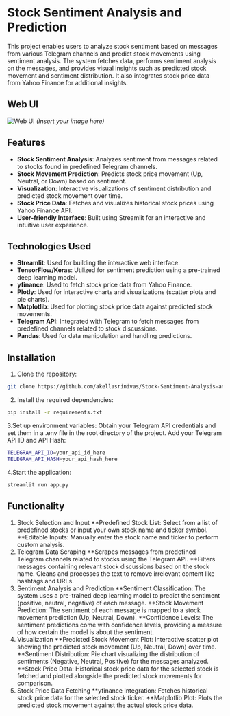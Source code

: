# Stock Sentiment Analysis and Prediction

This project enables users to analyze stock sentiment based on messages from various Telegram channels and predict stock movements using sentiment analysis. The system fetches data, performs sentiment analysis on the messages, and provides visual insights such as predicted stock movement and sentiment distribution. It also integrates stock price data from Yahoo Finance for additional insights.

## Web UI

![Web UI](images/Screenshot%202024-12-02%20123456.png) *(Insert your image here)*

## Features

- **Stock Sentiment Analysis**: Analyzes sentiment from messages related to stocks found in predefined Telegram channels.
- **Stock Movement Prediction**: Predicts stock price movement (Up, Neutral, or Down) based on sentiment.
- **Visualization**: Interactive visualizations of sentiment distribution and predicted stock movement over time.
- **Stock Price Data**: Fetches and visualizes historical stock prices using Yahoo Finance API.
- **User-friendly Interface**: Built using Streamlit for an interactive and intuitive user experience.

## Technologies Used

- **Streamlit**: Used for building the interactive web interface.
- **TensorFlow/Keras**: Utilized for sentiment prediction using a pre-trained deep learning model.
- **yfinance**: Used to fetch stock price data from Yahoo Finance.
- **Plotly**: Used for interactive charts and visualizations (scatter plots and pie charts).
- **Matplotlib**: Used for plotting stock price data against predicted stock movements.
- **Telegram API**: Integrated with Telegram to fetch messages from predefined channels related to stock discussions.
- **Pandas**: Used for data manipulation and handling predictions.

## Installation

1. Clone the repository:

```bash
git clone https://github.com/akellasrinivas/Stock-Sentiment-Analysis-and-Prediction.git
```
2. Install the required dependencies:
```bash
pip install -r requirements.txt
```
3.Set up environment variables:
Obtain your Telegram API credentials and set them in a .env file in the root directory of the project.
Add your Telegram API ID and API Hash:
```bash
TELEGRAM_API_ID=your_api_id_here
TELEGRAM_API_HASH=your_api_hash_here
```
4.Start the application:
```bash
streamlit run app.py
```

## Functionality
1. Stock Selection and Input
**Predefined Stock List: Select from a list of predefined stocks or input your own stock name and ticker symbol.
**Editable Inputs: Manually enter the stock name and ticker to perform custom analysis.
2. Telegram Data Scraping
**Scrapes messages from predefined Telegram channels related to stocks using the Telegram API.
**Filters messages containing relevant stock discussions based on the stock name.
Cleans and processes the text to remove irrelevant content like hashtags and URLs.
3. Sentiment Analysis and Prediction
**Sentiment Classification: The system uses a pre-trained deep learning model to predict the sentiment (positive, neutral, negative) of each message.
**Stock Movement Prediction: The sentiment of each message is mapped to a stock movement prediction (Up, Neutral, Down).
**Confidence Levels: The sentiment predictions come with confidence levels, providing a measure of how certain the model is about the sentiment.
4. Visualization
**Predicted Stock Movement Plot: Interactive scatter plot showing the predicted stock movement (Up, Neutral, Down) over time.
**Sentiment Distribution: Pie chart visualizing the distribution of sentiments (Negative, Neutral, Positive) for the messages analyzed.
**Stock Price Data: Historical stock price data for the selected stock is fetched and plotted alongside the predicted stock movements for comparison.
5. Stock Price Data Fetching
**yfinance Integration: Fetches historical stock price data for the selected stock ticker.
**Matplotlib Plot: Plots the predicted stock movement against the actual stock price data.
